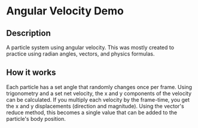 Angular Velocity Demo
=====================

Description
-----------
A particle system using angular velocity.
This was mostly created to practice using radian angles,
vectors, and physics formulas.

How it works
------------
Each particle has a set angle that randomly changes
once per frame. Using trigonometry and a set net velocity,
the x and y components of the velocity can be calculated.
If you multiply each velocity by the frame-time, you get the 
x and y displacements (direction and magnitude). Using the vector's
reduce method, this becomes a single value that can be added to the
particle's body position.
